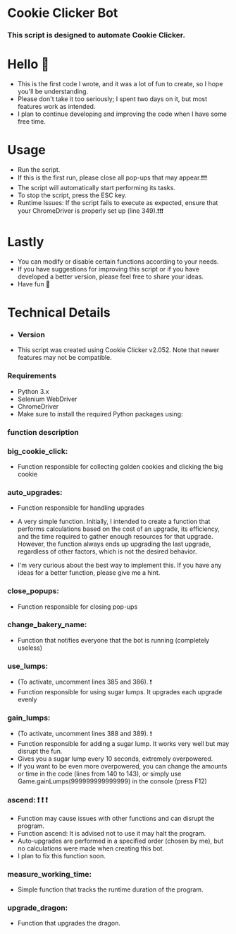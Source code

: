 # Cookie Clicker Bot
### This script is designed to automate Cookie Clicker.

# Hello 👋
- This is the first code I wrote, and it was a lot of fun to create, so I hope you'll be understanding.
- Please don't take it too seriously; I spent two days on it, but most features work as intended. 
- I plan to continue developing and improving the code when I have some free time.

# Usage
- Run the script.
- If this is the first run, please close all pop-ups that may appear.❗❗❗
- The script will automatically start performing its tasks.
- To stop the script, press the ESC key.
- Runtime Issues: If the script fails to execute as expected, ensure that your ChromeDriver is properly set up (line 349).❗❗❗

# Lastly
- You can modify or disable certain functions according to your needs.
- If you have suggestions for improving this script or if you have developed a better version, please feel free to share your ideas.
- Have fun 👋



# Technical Details

- ### Version
- This script was created using Cookie Clicker v2.052. Note that newer features may not be compatible.

### Requirements
- Python 3.x
- Selenium WebDriver
- ChromeDriver
- Make sure to install the required Python packages using:



### function description

### big_cookie_click:
- Function responsible for collecting golden cookies and clicking the big cookie

### auto_upgrades:
- Function responsible for handling upgrades
- A very simple function. Initially, I intended to create a function that performs calculations based on the cost of an upgrade, its efficiency, and the time required to gather enough resources for that upgrade. However, the function always ends up upgrading the last upgrade, regardless of other factors, which is not the desired behavior.

- I'm very curious about the best way to implement this. If you have any ideas for a better function, please give me a hint.

### close_popups:
- Function responsible for closing pop-ups

### change_bakery_name: 
- Function that notifies everyone that the bot is running (completely useless)

### use_lumps:
- (To activate, uncomment lines 385 and 386). ❗ 
- Function responsible for using sugar lumps. It upgrades each upgrade evenly 


### gain_lumps:
- (To activate, uncomment lines 388 and 389). ❗
- Function responsible for adding a sugar lump. It works very well but may disrupt the fun.
- Gives you a sugar lump every 10 seconds, extremely overpowered.
- If you want to be even more overpowered, you can change the amounts or time in the code (lines from 140 to 143), or simply use Game.gainLumps(999999999999999) in the console (press F12)


### ascend: ❗ ❗ ❗ 
- Function may cause issues with other functions and can disrupt the program.
- Function ascend: It is advised not to use it may halt the program. 
- Auto-upgrades are performed in a specified order (chosen by me), but no calculations were made when creating this bot.
- I plan to fix this function soon.

### measure_working_time: 
- Simple function that tracks the runtime duration of the program.

### upgrade_dragon: 
- Function that upgrades the dragon.



